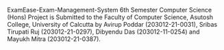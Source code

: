 ExamEase-Exam-Management-System
6th Semester Computer Science (Hons) Project is Submitted to the Faculty of Computer Science, Asutosh College, University of Calcutta
 by Avirup Poddar (203012-21-0031), Sribas Tirupati Ruj (203012-21-0297), Dibyendu Das (203012-11-0254) and Mayukh Mitra (203012-21-0387).
